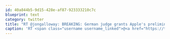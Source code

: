 ```yaml
---
id: 40a844b5-9d15-428e-af87-923333210c7c
blueprint: text
category: twitter
title: "RT @jongalloway: BREAKING: German judge grants Apple's preliminary injunction forcing CERN to withdraw Higgs announcement pending Bosoni ..."
caption: 'RT <span class="username username_linked">@<a href="https://twitter.com/jongalloway" title="Jon Galloway">jongalloway</a></span>: BREAKING: German judge grants Apple''s preliminary injunction forcing CERN to withdraw Higgs announcement pending Bosoni ...'
---
```

